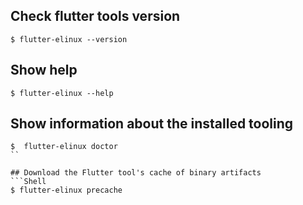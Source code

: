 ## Check flutter tools version
```Shell
$ flutter-elinux --version
```

## Show help
```
$ flutter-elinux --help
```

## Show information about the installed tooling
```Shell
$  flutter-elinux doctor
``

## Download the Flutter tool's cache of binary artifacts
```Shell
$ flutter-elinux precache
```
